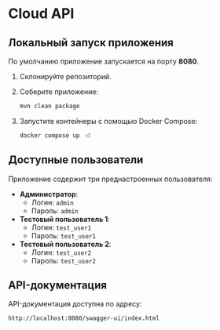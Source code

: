 # Cloud API
## Локальный запуск приложения
По умолчанию приложение запускается на порту **8080**.

1. Склонируйте репозиторий.
2. Соберите приложение:
   ```sh
   mvn clean package
   ```

3. Запустите контейнеры с помощью Docker Compose:
   ```sh
   docker compose up -d
   ```

## Доступные пользователи

Приложение содержит три преднастроенных пользователя:
- **Администратор**:
    - Логин: `admin`
    - Пароль: `admin`
- **Тестовый пользователь 1**:
    - Логин: `test_user1`
    - Пароль: `test_user1`
- **Тестовый пользователь 2**:
    - Логин: `test_user2`
    - Пароль: `test_user2`

## API-документация
API-документация доступна по адресу:
```
http://localhost:8080/swagger-ui/index.html
```